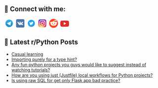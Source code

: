 ## 🔎 Connect with me:
[<img src="https://github.com/bullbesh/bullbesh/blob/main/images/Telegram.png" width="32" height="32" />](https://t.me/bullbesh)
[<img src="https://github.com/bullbesh/bullbesh/blob/main/images/VK.png" width="32" height="32" />](https://vk.com/bullbesh)
[<img src="https://github.com/bullbesh/bullbesh/blob/main/images/Twitter.png" width="32" height="32" />](https://twitter.com/bullbesh1)
[<img src="https://github.com/bullbesh/bullbesh/blob/main/images/Instagram.png" width="32" height="32" />](https://www.instagram.com/bullbesh)
[<img src="https://github.com/bullbesh/bullbesh/blob/main/images/Reddit.png" width="32" height="32" />](https://www.reddit.com/user/bullbesh)
[<img src="https://github.com/bullbesh/bullbesh/blob/main/images/YouTube.png" width="32" height="32" />](https://www.youtube.com/channel/UCtfjRs6uzgq5mfm8S06WTcg)

## 📕 Latest r/Python Posts
<!-- BLOG-POST-LIST:START -->
- [Casual learning](https://www.reddit.com/r/Python/comments/1ltxv90/casual_learning/)
- [Importing purely for a type hint?](https://www.reddit.com/r/Python/comments/1ltveo7/importing_purely_for_a_type_hint/)
- [Any fun python projects you guys would like to suggest instead of watching tutorials?](https://www.reddit.com/r/Python/comments/1ltu6mv/any_fun_python_projects_you_guys_would_like_to/)
- [How are you using just &lpar;Justfile&rpar; local workflows for Python projects?](https://www.reddit.com/r/Python/comments/1ltr3n1/how_are_you_using_just_justfile_local_workflows/)
- [Is using raw SQL for get only Flask app bad practice?](https://www.reddit.com/r/Python/comments/1ltnzxs/is_using_raw_sql_for_get_only_flask_app_bad/)
<!-- BLOG-POST-LIST:END -->
